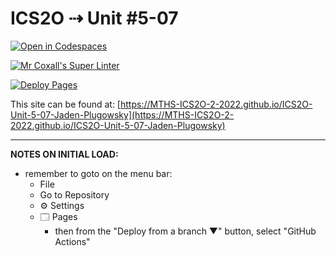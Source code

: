 # ICS2O ⇢ Unit #5-07

[![Open in Codespaces](https://classroom.github.com/assets/launch-codespace-7f7980b617ed060a017424585567c406b6ee15c891e84e1186181d67ecf80aa0.svg)](https://classroom.github.com/open-in-codespaces?assignment_repo_id=11244821)

[![Mr Coxall's Super Linter](https://github.com/MTHS-ICS2O-2-2022/ICS2O-Unit-5-07-Jaden-Plugowsky/workflows/Mr%20Coxall's%20Super%20Linter/badge.svg)](https://github.com/MTHS-ICS2O-2-2022/ICS2O-Unit-5-07-Jaden-Plugowsky/actions)

[![Deploy Pages](https://github.com/MTHS-ICS2O-2-2022/ICS2O-Unit-5-07-Jaden-Plugowsky/workflows/Deploy%20Pages/badge.svg)](https://github.com/MTHS-ICS2O-2-2022/ICS2O-Unit-5-07-Jaden-Plugowsky/actions)

This site can be found at: [https://MTHS-ICS2O-2-2022.github.io/ICS2O-Unit-5-07-Jaden-Plugowsky](https://MTHS-ICS2O-2-2022.github.io/ICS2O-Unit-5-07-Jaden-Plugowsky)

---

**NOTES ON INITIAL LOAD:**
- remember to goto on the menu bar:
  - File
  - Go to Repository
  - ⚙ Settings
  - 🗔 Pages
    - then from the "Deploy from a branch ▼" button, select "GitHub Actions"
